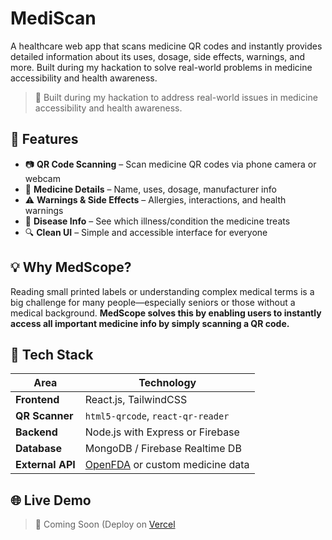 # MediScan
A healthcare web app that scans medicine QR codes and instantly provides detailed information about its uses, dosage, side effects, warnings, and more. Built during my hackation to solve real-world problems in medicine accessibility and health awareness.

> 🔨 Built during my hackation to address real-world issues in medicine accessibility and health awareness.



## 🌟 Features

- 📷 **QR Code Scanning** – Scan medicine QR codes via phone camera or webcam
- 💊 **Medicine Details** – Name, uses, dosage, manufacturer info
- ⚠️ **Warnings & Side Effects** – Allergies, interactions, and health warnings
- 🦠 **Disease Info** – See which illness/condition the medicine treats
- 🔍 **Clean UI** – Simple and accessible interface for everyone



## 💡 Why MedScope?

Reading small printed labels or understanding complex medical terms is a big challenge for many people—especially seniors or those without a medical background. **MedScope solves this by enabling users to instantly access all important medicine info by simply scanning a QR code.**



## 🚀 Tech Stack

| Area | Technology |
|------|------------|
| **Frontend** | React.js, TailwindCSS |
| **QR Scanner** | `html5-qrcode`, `react-qr-reader` |
| **Backend** | Node.js with Express or Firebase |
| **Database** | MongoDB / Firebase Realtime DB |
| **External API** | [OpenFDA](https://open.fda.gov/apis/drug/) or custom medicine data |



## 🌐 Live Demo

> 🔗 Coming Soon (Deploy on [Vercel]([https://vercel.com/](https://mediscan-flame.vercel.app/))


